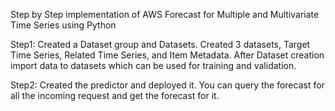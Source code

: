 Step by Step implementation of AWS Forecast for Multiple and Multivariate Time Series using Python

Step1: Created a Dataset group and Datasets. Created 3 datasets, Target Time Series, Related Time Series, and Item Metadata. After Dataset creation import data to datasets which can be used for training and validation.

Step2: Created the predictor and deployed it. You can query the forecast for all the incoming request and get the forecast for it.